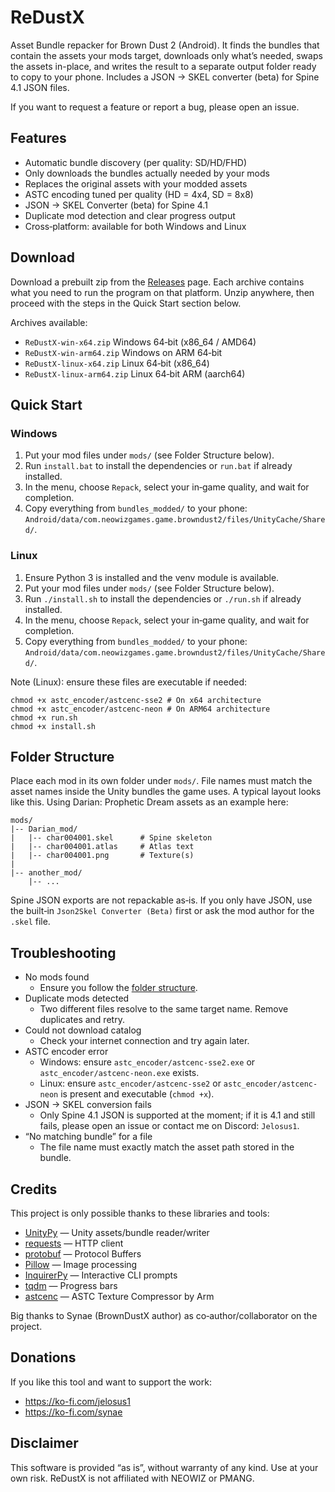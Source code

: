 # ReDustX

Asset Bundle repacker for Brown Dust 2 (Android). It finds the bundles that contain the assets your mods target, downloads only what’s needed, swaps the assets in-place, and writes the result to a separate output folder ready to copy to your phone. Includes a JSON → SKEL converter (beta) for Spine 4.1 JSON files.

If you want to request a feature or report a bug, please open an issue.

## Features

- Automatic bundle discovery (per quality: SD/HD/FHD)
- Only downloads the bundles actually needed by your mods
- Replaces the original assets with your modded assets
- ASTC encoding tuned per quality (HD = 4x4, SD = 8x8)
- JSON → SKEL Converter (beta) for Spine 4.1
- Duplicate mod detection and clear progress output
- Cross‑platform: available for both Windows and Linux

## Download

Download a prebuilt zip from the [Releases](https://github.com/Jelosus2/ReDustX/releases) page. Each archive contains what you need to run the program on that platform. Unzip anywhere, then proceed with the steps in the Quick Start section below.

Archives available:
- `ReDustX-win-x64.zip`  Windows 64‑bit (x86_64 / AMD64)
- `ReDustX-win-arm64.zip`  Windows on ARM 64‑bit
- `ReDustX-linux-x64.zip`  Linux 64‑bit (x86_64)
- `ReDustX-linux-arm64.zip`  Linux 64‑bit ARM (aarch64)

## Quick Start

### Windows
1. Put your mod files under `mods/` (see Folder Structure below).
2. Run `install.bat` to install the dependencies or `run.bat` if already installed.
3. In the menu, choose `Repack`, select your in‑game quality, and wait for completion.
4. Copy everything from `bundles_modded/` to your phone: `Android/data/com.neowizgames.game.browndust2/files/UnityCache/Shared/`.

### Linux
1. Ensure Python 3 is installed and the venv module is available.
2. Put your mod files under `mods/` (see Folder Structure below).
3. Run `./install.sh` to install the dependencies or `./run.sh` if already installed.
4. In the menu, choose `Repack`, select your in‑game quality, and wait for completion.
5. Copy everything from `bundles_modded/` to your phone: `Android/data/com.neowizgames.game.browndust2/files/UnityCache/Shared/`.

Note (Linux): ensure these files are executable if needed:
```
chmod +x astc_encoder/astcenc-sse2 # On x64 architecture
chmod +x astc_encoder/astcenc-neon # On ARM64 architecture
chmod +x run.sh
chmod +x install.sh
```

## Folder Structure

Place each mod in its own folder under `mods/`. File names must match the asset names inside the Unity bundles the game uses. A typical layout looks like this. Using Darian: Prophetic Dream assets as an example here:

```
mods/
|-- Darian_mod/
|   |-- char004001.skel      # Spine skeleton
|   |-- char004001.atlas     # Atlas text
|   |-- char004001.png       # Texture(s)
|   
|-- another_mod/
    |-- ...
```

Spine JSON exports are not repackable as‑is. If you only have JSON, use the built‑in `Json2Skel Converter (Beta)` first or ask the mod author for the `.skel` file.

## Troubleshooting

- No mods found
  - Ensure you follow the [folder structure](#folder-structure).
- Duplicate mods detected
  - Two different files resolve to the same target name. Remove duplicates and retry.
- Could not download catalog
  - Check your internet connection and try again later.
- ASTC encoder error
  - Windows: ensure `astc_encoder/astcenc-sse2.exe` or `astc_encoder/astcenc-neon.exe` exists.
  - Linux: ensure `astc_encoder/astcenc-sse2` or `astc_encoder/astcenc-neon` is present and executable (`chmod +x`).
- JSON → SKEL conversion fails
  - Only Spine 4.1 JSON is supported at the moment; if it is 4.1 and still fails, please open an issue or contact me on Discord: `Jelosus1`.
- “No matching bundle” for a file
  - The file name must exactly match the asset path stored in the bundle.

## Credits

This project is only possible thanks to these libraries and tools:
- [UnityPy](https://github.com/K0lb3/UnityPy) — Unity assets/bundle reader/writer
- [requests](https://docs.python-requests.org/) — HTTP client
- [protobuf](https://github.com/protocolbuffers/protobuf) — Protocol Buffers
- [Pillow](https://python-pillow.github.io/) — Image processing
- [InquirerPy](https://github.com/kazhala/InquirerPy) — Interactive CLI prompts
- [tqdm](https://github.com/tqdm/tqdm) — Progress bars
- [astcenc](https://github.com/ARM-software/astc-encoder) — ASTC Texture Compressor by Arm

Big thanks to Synae (BrownDustX author) as co‑author/collaborator on the project.

## Donations

If you like this tool and want to support the work:
- https://ko-fi.com/jelosus1
- https://ko-fi.com/synae

## Disclaimer

This software is provided “as is”, without warranty of any kind. Use at your own risk. ReDustX is not affiliated with NEOWIZ or PMANG.
